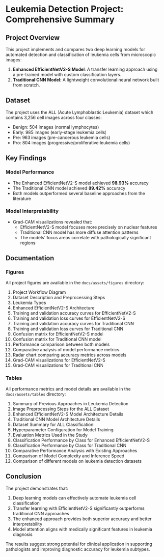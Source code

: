 # Leukemia Detection Project: Comprehensive Summary

## Project Overview
This project implements and compares two deep learning models for automated detection and classification of leukemia cells from microscopic images:

1. **Enhanced EfficientNetV2-S Model**: A transfer learning approach using a pre-trained model with custom classification layers.
2. **Traditional CNN Model**: A lightweight convolutional neural network built from scratch.

## Dataset
The project uses the ALL (Acute Lymphoblastic Leukemia) dataset which contains 3,256 cell images across four classes:
- Benign: 504 images (normal lymphocytes)
- Early: 985 images (early-stage leukemia cells)
- Pre: 963 images (pre-cancerous leukemia cells)
- Pro: 804 images (progressive/proliferative leukemia cells)

## Key Findings

### Model Performance
- The Enhanced EfficientNetV2-S model achieved **98.93%** accuracy
- The Traditional CNN model achieved **89.42%** accuracy
- Both models outperformed several baseline approaches from the literature

### Model Interpretability
- Grad-CAM visualizations revealed that:
  - EfficientNetV2-S model focuses more precisely on nuclear features
  - Traditional CNN model has more diffuse attention patterns
  - The models' focus areas correlate with pathologically significant regions

## Documentation

### Figures
All project figures are available in the `docs/assets/figures` directory:
1. Project Workflow Diagram
2. Dataset Description and Preprocessing Steps
3. Leukemia Types
4. Enhanced EfficientNetV2-S Architecture
5. Training and validation accuracy curves for EfficientNetV2-S
6. Training and validation loss curves for EfficientNetV2-S
7. Training and validation accuracy curves for Traditional CNN
8. Training and validation loss curves for Traditional CNN
9. Confusion matrix for EfficientNetV2-S model
10. Confusion matrix for Traditional CNN model
11. Performance comparison between both models
12. Comparative analysis of model performance metrics
13. Radar chart comparing accuracy metrics across models
14. Grad-CAM visualizations for EfficientNetV2-S
15. Grad-CAM visualizations for Traditional CNN

### Tables
All performance metrics and model details are available in the `docs/assets/tables` directory:
1. Summary of Previous Approaches in Leukemia Detection
2. Image Preprocessing Steps for the ALL Dataset
3. Enhanced EfficientNetV2-S Model Architecture Details
4. Traditional CNN Model Architecture Details
5. Dataset Summary for ALL Classification
6. Hyperparameter Configuration for Model Training
7. Evaluation Metrics Used in the Study
8. Classification Performance by Class for Enhanced EfficientNetV2-S
9. Classification Performance by Class for Traditional CNN
10. Comparative Performance Analysis with Existing Approaches
11. Comparison of Model Complexity and Inference Speed
12. Comparison of different models on leukemia detection datasets

## Conclusion
The project demonstrates that:
1. Deep learning models can effectively automate leukemia cell classification
2. Transfer learning with EfficientNetV2-S significantly outperforms traditional CNN approaches
3. The enhanced approach provides both superior accuracy and better interpretability
4. Model attention aligns with medically significant features in leukemia diagnosis

The results suggest strong potential for clinical application in supporting pathologists and improving diagnostic accuracy for leukemia subtypes. 